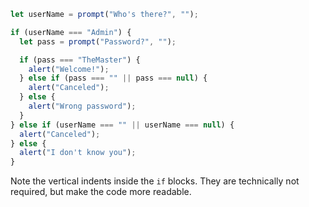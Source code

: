 ```js run demo
let userName = prompt("Who's there?", "");

if (userName === "Admin") {
  let pass = prompt("Password?", "");

  if (pass === "TheMaster") {
    alert("Welcome!");
  } else if (pass === "" || pass === null) {
    alert("Canceled");
  } else {
    alert("Wrong password");
  }
} else if (userName === "" || userName === null) {
  alert("Canceled");
} else {
  alert("I don't know you");
}
```

Note the vertical indents inside the `if` blocks. They are technically not required, but make the code more readable.
